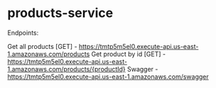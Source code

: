 # products-service
Endpoints:

Get all products [GET] - https://tmtp5m5el0.execute-api.us-east-1.amazonaws.com/products
Get product by id [GET] - https://tmtp5m5el0.execute-api.us-east-1.amazonaws.com/products/{productId}
Swagger - https://tmtp5m5el0.execute-api.us-east-1.amazonaws.com/swagger
